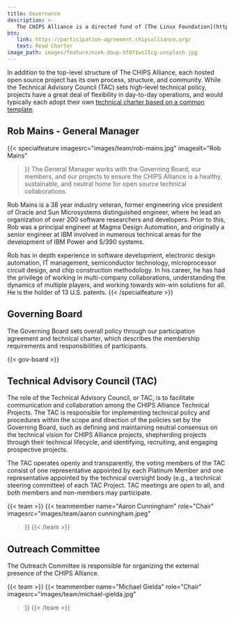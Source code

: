 ```yaml
---
title: Governance
description: >-
   The CHIPS Alliance is a directed fund of [The Linux Foundation](https://linuxfoundation.org/), a 501(c)(6) non-profit organization. Following best practices in the industry, we maintain a clear and consistent separation of responsibilities between technical and non-technical governance decisions. The CHIPS Alliance operates under its Charter.
btn:
   link: https://participation-agreement.chipsalliance.org/
   text: Read Charter
image_path: images/feature/niek-doup-Xf071ws2Icg-unsplash.jpg
---
```


In addition to the top-level structure of The CHIPS Alliance, each hosted open source project has its own process, structure, and community. While the Technical Advisory Council (TAC) sets high-level technical policy, projects have a great deal of flexibility in day-to-day operations, and would typically each adopt their own [technical charter based on a common template](https://docs.google.com/document/d/1_NeUOrl8IG7ih-Ji31LehKqv0KGT3VJcotvv4SwBmIg/edit).

## Rob Mains - General Manager
{{< specialfeature 
imagesrc="images/team/rob-mains.jpg"
imagealt="Rob Mains"
>}}
The General Manager works with the Governing Board, our members, and our projects to ensure the CHIPS Alliance is a healthy, sustainable, and neutral home for open source technical collaborations.

Rob Mains is a 38 year industry veteran, former engineering vice president of Oracle and Sun Microsystems distinguished engineer, where he lead an organization of over 200 software researchers and developers. Prior to this, Rob was a principal engineer at Magma Design Automation, and originally a senior engineer at IBM involved in numerous technical areas for the development of IBM Power and S/390 systems.

Rob has in depth experience in software development, electronic design automation, IT management, semiconductor technology, microprocessor circuit design, and chip construction methodology. In his career, he has had the privilege of working in multi-company collaborations, understanding the dynamics of multiple players, and working towards win-win solutions for all. He is the holder of 13 U.S. patents.
{{< /specialfeature >}}

## Governing Board

The Governing Board sets overall policy through our participation agreement and technical charter, which describes the membership requirements and responsibilities of participants.

{{< gov-board >}}

## Technical Advisory Council (TAC)

The role of the Technical Advisory Council, or TAC, is to facilitate communication and collaboration among the CHIPS Alliance Technical Projects. The TAC is responsible for implementing technical policy and procedures within the scope and direction of the policies set by the Governing Board, such as defining and maintaining neutral consensus on the technical vision for CHIPS Alliance projects, shepherding projects through their technical lifecycle, and identifying, recruiting, and engaging prospective projects.

The TAC operates openly and transparently, the voting members of the TAC consist of one representative appointed by each Platinum Member and one representative appointed by the technical oversight body (e.g., a technical steering committee) of each TAC Project. TAC meetings are open to all, and both members and non-members may participate.


{{< team >}}
   {{< teammember 
   name="Aaron Cunningham"
   role="Chair"
   imagesrc="images/team/aaron cunningham.jpeg"
   >}}
{{< /team >}}

## Outreach Committee

The Outreach Committee is responsible for organizing the external presence of the CHIPS Alliance.

{{< team >}}
   {{< teammember 
   name="Michael Gielda"
   role="Chair"
   imagesrc="images/team/michael-gielda.jpg"
   >}}
{{< /team >}}
